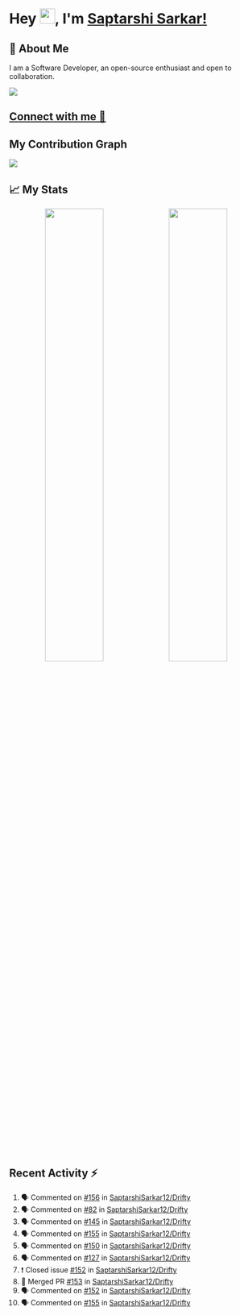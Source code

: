 # Hey <img src="https://github.com/TheDudeThatCode/TheDudeThatCode/blob/master/Assets/Hi.gif" width="30">, I'm [Saptarshi Sarkar!](https://bio.link/saptarshi) 

## 🚀 About Me
I am a Software Developer, an open-source enthusiast and open to collaboration.

![](https://visitor-badge.laobi.icu/badge?page_id=saptarshisarkar12.saptarshisarkar12)

## [Connect with me 💬](https://bio.link/saptarshi) 

## My Contribution Graph 
<img src="https://activity-graph.herokuapp.com/graph?username=SaptarshiSarkar12&bg_color=0f2d3d&color=1cadfb&line=1cadfb&point=1cadfb&area=true&hide_border=true">

## 📈 My Stats
<p align="center">	
  <img width="48%" src="https://github-readme-stats.vercel.app/api?username=saptarshisarkar12&show_icons=true&theme=tokyonight" />
  <img width="48%" src="https://github-readme-streak-stats.herokuapp.com/?user=saptarshisarkar12&theme=tokyonight" />
</p>

## Recent Activity :zap:
<!--START_SECTION:activity-->
1. 🗣 Commented on [#156](https://github.com/SaptarshiSarkar12/Drifty/issues/156) in [SaptarshiSarkar12/Drifty](https://github.com/SaptarshiSarkar12/Drifty)
2. 🗣 Commented on [#82](https://github.com/SaptarshiSarkar12/Drifty/issues/82) in [SaptarshiSarkar12/Drifty](https://github.com/SaptarshiSarkar12/Drifty)
3. 🗣 Commented on [#145](https://github.com/SaptarshiSarkar12/Drifty/issues/145) in [SaptarshiSarkar12/Drifty](https://github.com/SaptarshiSarkar12/Drifty)
4. 🗣 Commented on [#155](https://github.com/SaptarshiSarkar12/Drifty/issues/155) in [SaptarshiSarkar12/Drifty](https://github.com/SaptarshiSarkar12/Drifty)
5. 🗣 Commented on [#150](https://github.com/SaptarshiSarkar12/Drifty/issues/150) in [SaptarshiSarkar12/Drifty](https://github.com/SaptarshiSarkar12/Drifty)
6. 🗣 Commented on [#127](https://github.com/SaptarshiSarkar12/Drifty/issues/127) in [SaptarshiSarkar12/Drifty](https://github.com/SaptarshiSarkar12/Drifty)
7. ❗️ Closed issue [#152](https://github.com/SaptarshiSarkar12/Drifty/issues/152) in [SaptarshiSarkar12/Drifty](https://github.com/SaptarshiSarkar12/Drifty)
8. 🎉 Merged PR [#153](https://github.com/SaptarshiSarkar12/Drifty/pull/153) in [SaptarshiSarkar12/Drifty](https://github.com/SaptarshiSarkar12/Drifty)
9. 🗣 Commented on [#152](https://github.com/SaptarshiSarkar12/Drifty/issues/152) in [SaptarshiSarkar12/Drifty](https://github.com/SaptarshiSarkar12/Drifty)
10. 🗣 Commented on [#155](https://github.com/SaptarshiSarkar12/Drifty/issues/155) in [SaptarshiSarkar12/Drifty](https://github.com/SaptarshiSarkar12/Drifty)
<!--END_SECTION:activity-->
